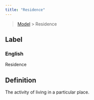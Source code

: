 ```yaml
---
title: "Residence"
---
```


> [Model](./../) > Residence

## Label

### English
Residence


## Definition
The activity of living in a particular place. 


    
